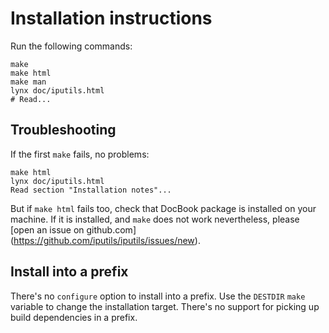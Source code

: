 # Installation instructions
Run the following commands:

    make
    make html
    make man
    lynx doc/iputils.html
    # Read...

## Troubleshooting
If the first `make` fails, no problems:

    make html
    lynx doc/iputils.html
    Read section "Installation notes"...

But if `make html` fails too, check that DocBook package is installed
on your machine. If it is installed, and `make` does not work nevertheless,
please [open an issue on github.com]
(https://github.com/iputils/iputils/issues/new).

## Install into a prefix
There's no `configure` option to install into a prefix. Use the `DESTDIR` 
`make` variable to change the installation target. There's no support for 
picking up build dependencies in a prefix.

